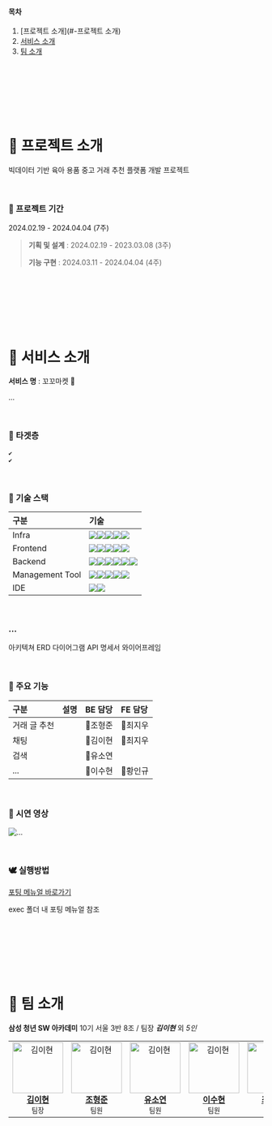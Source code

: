 #### 목차

1. [프로젝트 소개](#-프로젝트 소개)   
2. [서비스 소개](#-주요-기능)  
5. [팀 소개](#-팀-소개)  

<br><br><br><br><br><br>

# 🐔 프로젝트 소개

빅데이터 기반 육아 용품 중고 거래 추천 플랫폼 개발 프로젝트

<br>

### 🐤 프로젝트 기간
2024.02.19 - 2024.04.04 (7주)

> **기획 및 설계** : 2024.02.19 - 2023.03.08 (3주)
>
> **기능 구현** : 2024.03.11 - 2024.04.04 (4주)

<br><br><br><br><br><br>

# 🐣 서비스 소개 

**서비스 명** : 꼬꼬마켓 🐔

...

<br>

### 🦢 타겟층
    ✔ 
    ✔ 


<br>

### 🦅 기술 스택
|구분|기술|
|:---|:---|
|Infra|<img src="https://img.shields.io/badge/AWS EC2-FF9900?style=flat-square&logo=amazonec2&logoColor=white"><img src="https://img.shields.io/badge/NGINX-009639?style=flat-square&logo=nginx&logoColor=white"><img src="https://img.shields.io/badge/DOCKER-2496ED?style=flat-square&logo=docker&logoColor=white"><img src="https://img.shields.io/badge/UBUNTU-E95420?style=flat-square&logo=ubuntu&logoColor=white"><img src="https://img.shields.io/badge/JENKINS-D24939?style=flat-square&logo=jenkins&logoColor=white">|
|Frontend|<img src="https://img.shields.io/badge/HTML5-E34F26?style=flat-square&logo=html5&logoColor=white"><img src="https://img.shields.io/badge/CSS3-1572B6?style=flat-square&logo=css3&logoColor=white"><img src="https://img.shields.io/badge/JAVASCRIPT-F7DF1E?style=flat-square&logo=javascript&logoColor=white"><img src="https://img.shields.io/badge/REACT-61DAFB?style=flat-square&logo=react&logoColor=white"><img src="https://img.shields.io/badge/REACTQUERY-FF4154?style=flat-square&logo=reactquery&logoColor=white">|
|Backend|<img src="https://img.shields.io/badge/JAVA-FF4000?style=flat-square&logo=openjdk&logoColor=white"><img src="https://img.shields.io/badge/SPRING-6DB33F?style=flat-square&logo=spring&logoColor=white"><img src="https://img.shields.io/badge/HIBERNATE-59666C?style=flat-square&logo=hibernate&logoColor=white"><img src="https://img.shields.io/badge/MYSQL-4479A1?style=flat-square&logo=mysql&logoColor=white"><img src="https://img.shields.io/badge/REDIS-DC382D?style=flat-square&logo=redis&logoColor=white"><img src="https://img.shields.io/badge/KAKAO API-FFCD00?style=flat-square&logo=kakao&logoColor=white">|
|Management Tool|<img src="https://img.shields.io/badge/Jira-0052CC?style=flat-square&logo=Jira&logoColor=white"><img src="https://img.shields.io/badge/GitLab-FC6D26?style=flat-square&logo=GitLab&logoColor=white"><img src="https://img.shields.io/badge/MATTERMOST-0058CC?style=flat-square&logo=mattermost&logoColor=white"><img src="https://img.shields.io/badge/NOTION-000000?style=flat-square&logo=notion&logoColor=white"><img src="https://img.shields.io/badge/FIGMA-F24E1E?style=flat-square&logo=figma&logoColor=white">
|IDE|<img src="https://img.shields.io/badge/vscode-007ACC?style=flat-square&logo=visualstudiocode&logoColor=white"><img src="https://img.shields.io/badge/IntellJ IDEA-000000?style=flat-square&logo=intellijidea&logoColor=white">|

<br>

### ...

아키텍쳐
ERD 다이어그램
API 명세서
와이어프레임

<br>

### 🦆 주요 기능

|구분|설명| BE 담당 | FE 담당 |
|:---|:---|:---|:---|
|거래 글 추천||🐷조형준|🐼최지우|
|채팅||🐰김이현|🐼최지우|
|검색||🐹유소연||
|...|| 🦝이수현|🐻황인규|

<br>

### 🐓 시연 영상
![...](https://lulu-animation.com/wp-content/uploads/2022/05/test-gif.gif)

<br>

### 🕊 실행방법

[포팅 메뉴얼 바로가기](https://github.com/Isanghada/ModooStock/blob/main/exec/porting_manual.md)

exec 폴더 내 포팅 메뉴얼 참조

<br>
<br>
<br>
<br>
<br>
<br>

# 🐥 팀 소개 

**삼성 청년 SW 아카데미** 10기 서울 3반 8조 / 팀장 **_김이현_** 외 _5인_

<table>
  <tbody>
    <tr>
        <td align="center">
            <a href="#">
            <img src="https://thumb.ac-illust.com/73/7387030e5a5600726e5309496353969a_t.jpeg" width="100px" alt="김이현"/>
                <br/>
                <b>김이현</b>
            </a>
            <br/>
            <sub>팀장</sub>
        </td>
        <td align="center">
            <a href="#">
            <img src="https://thumb.ac-illust.com/73/7387030e5a5600726e5309496353969a_t.jpeg" width="100px" alt="김이현"/>
                <br/>
                <b>조형준</b>
            </a>
            <br/>
            <sub>팀원</sub>
        </td>
        <td align="center">
            <a href="#">
            <img src="https://thumb.ac-illust.com/73/7387030e5a5600726e5309496353969a_t.jpeg" width="100px" alt="김이현"/>
                <br/>
                <b>유소연</b>
            </a>
            <br/>
            <sub>팀원</sub>
        </td>
        <td align="center">
            <a href="#">
            <img src="https://thumb.ac-illust.com/73/7387030e5a5600726e5309496353969a_t.jpeg" width="100px" alt="김이현"/>
                <br/>
                <b>이수현</b>
            </a>
            <br/>
            <sub>팀원</sub>
        </td>
        <td align="center">
            <a href="#">
            <img src="https://thumb.ac-illust.com/73/7387030e5a5600726e5309496353969a_t.jpeg" width="100px" alt="김이현"/>
                <br/>
                <b>최지우</b>
            </a>
            <br/>
            <sub>팀원</sub>
        </td>
        <td align="center">
            <a href="#">
            <img src="https://thumb.ac-illust.com/73/7387030e5a5600726e5309496353969a_t.jpeg" width="100px" alt="김이현"/>
                <br/>
                <b>황인규</b>
            </a>
            <br/>
            <sub>팀원</sub>
        </td>
    </tr>
  </tbody>
</table>

<br><br><br><br><br><br>
